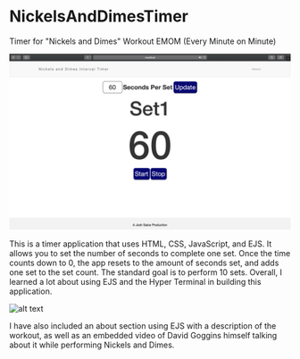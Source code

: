 # NickelsAndDimesTimer
Timer for "Nickels and Dimes" Workout EMOM (Every Minute on Minute)
 
![alt text](https://github.com/joshsalce/NickelsAndDimesTimer/blob/main/Home.png)

This is a timer application that uses HTML, CSS, JavaScript, and EJS. It allows you to set the number of seconds to complete one set. Once the time counts down to 0, the app resets to the amount of seconds set, and adds one set to the set count. The standard goal is to perform 10 sets. Overall, I learned a lot about using EJS and the Hyper Terminal in building this application.

![alt text](http://url/to/About.png)

I have also included an about section using EJS with a description of the workout, as well as an embedded video of David Goggins himself talking about it while performing Nickels and Dimes.
